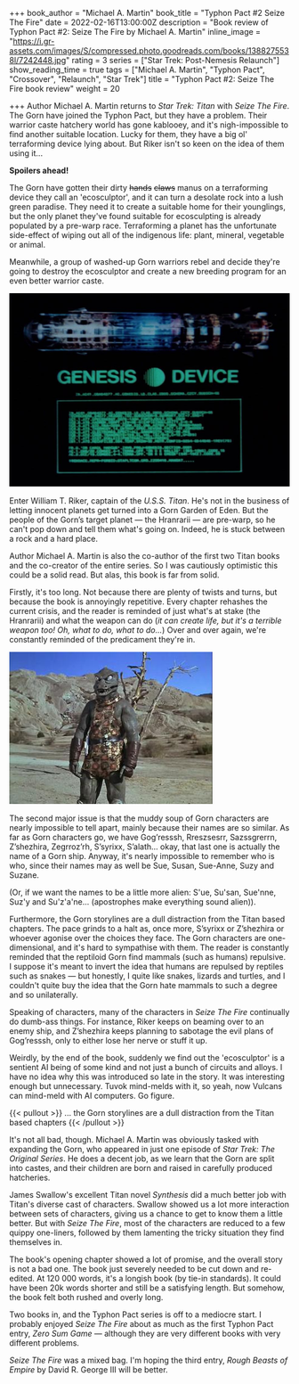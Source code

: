 +++
book_author = "Michael A. Martin"
book_title = "Typhon Pact #2 Seize The Fire"
date = 2022-02-16T13:00:00Z
description = "Book review of Typhon Pact #2: Seize The Fire by Michael A. Martin"
inline_image = "https://i.gr-assets.com/images/S/compressed.photo.goodreads.com/books/1388275538l/7242448.jpg"
rating = 3
series = ["Star Trek: Post-Nemesis Relaunch"]
show_reading_time = true
tags = ["Michael A. Martin", "Typhon Pact", "Crossover", "Relaunch", "Star Trek"]
title = "Typhon Pact #2: Seize The Fire book review"
weight = 20

+++
Author Michael A. Martin returns to _Star Trek: Titan_ with _Seize The Fire_. The Gorn have joined the Typhon Pact, but they have a problem. Their warrior caste hatchery world has gone kablooey, and it's nigh-impossible to find another suitable location. Lucky for them, they have a big ol' terraforming device lying about. But Riker isn't so keen on the idea of them using it...

**Spoilers ahead!**

<!--more-->

The Gorn have gotten their dirty ~~hands~~ ~~claws~~ manus on a terraforming device they call an 'ecosculptor', and it can turn a desolate rock into a lush green paradise. They need it to create a suitable home for their younglings, but the only planet they've found suitable for ecosculpting is already populated by a pre-warp race. Terraforming a planet has the unfortunate side-effect of wiping out all of the indigenous life: plant, mineral, vegetable or animal.

Meanwhile, a group of washed-up Gorn warriors rebel and decide they're going to destroy the ecosculptor and create a new breeding program for an even better warrior caste.

![](/uploads/genesis_device_schematics.jpeg)

Enter William T. Riker, captain of the _U.S.S. Titan_. He's not in the business of letting innocent planets get turned into a Gorn Garden of Eden. But the people of the Gorn’s target planet — the Hranrarii — are pre-warp, so he can't pop down and tell them what's going on. Indeed, he is stuck between a rock and a hard place.

Author Michael A. Martin is also the co-author of the first two Titan books and the co-creator of the entire series. So I was cautiously optimistic this could be a solid read. But alas, this book is far from solid.

Firstly, it's too long. Not because there are plenty of twists and turns, but because the book is annoyingly repetitive. Every chapter rehashes the current crisis, and the reader is reminded of just what's at stake (the Hranrarii) and what the weapon can do (_it can create life, but it's a terrible weapon too! Oh, what to do, what to do..._) Over and over again, we're constantly reminded of the predicament they're in.

![](/uploads/startrek-gorn.jpeg)

The second major issue is that the muddy soup of Gorn characters are nearly impossible to tell apart, mainly because their names are so similar. As far as Gorn characters go, we have Gog’resssh, Rreszsesrr, Sazssgrerrn, Z’shezhira, Zegrroz’rh, S’syrixx, S’alath... okay, that last one is actually the name of a Gorn ship. Anyway, it's nearly impossible to remember who is who, since their names may as well be Sue, Susan, Sue-Anne, Suzy and Suzane.

(Or, if we want the names to be a little more alien: S'ue, Su'san, Sue'nne, Suz'y and Su'z'a'ne... (apostrophes make everything sound alien)).

Furthermore, the Gorn storylines are a dull distraction from the Titan based chapters. The pace grinds to a halt as, once more, S’syrixx or Z’shezhira or whoever agonise over the choices they face. The Gorn characters are one-dimensional, and it's hard to sympathise with them. The reader is constantly reminded that the reptiloid Gorn find mammals (such as humans) repulsive. I suppose it's meant to invert the idea that humans are repulsed by reptiles such as snakes — but honestly, I quite like snakes, lizards and turtles, and I couldn't quite buy the idea that the Gorn hate mammals to such a degree and so unilaterally.

Speaking of characters, many of the characters in _Seize The Fire_ continually do dumb-ass things. For instance, Riker keeps on beaming over to an enemy ship, and Z’shezhira keeps planning to sabotage the evil plans of Gog’resssh, only to either lose her nerve or stuff it up.

Weirdly, by the end of the book, suddenly we find out the 'ecosculptor' is a sentient AI being of some kind and not just a bunch of circuits and alloys. I have no idea why this was introduced so late in the story. It was interesting enough but unnecessary. Tuvok mind-melds with it, so yeah, now Vulcans can mind-meld with AI computers. Go figure.

{{< pullout >}} ... the Gorn storylines are a dull distraction from the Titan based chapters {{< /pullout >}}

It's not all bad, though. Michael A. Martin was obviously tasked with expanding the Gorn, who appeared in just one episode of _Star Trek: The Original Series_. He does a decent job, as we learn that the Gorn are split into castes, and their children are born and raised in carefully produced hatcheries.

James Swallow's excellent Titan novel _Synthesis_ did a much better job with Titan's diverse cast of characters. Swallow showed us a lot more interaction between sets of characters, giving us a chance to get to know them a little better. But with _Seize The Fire_, most of the characters are reduced to a few quippy one-liners, followed by them lamenting the tricky situation they find themselves in.

The book's opening chapter showed a lot of promise, and the overall story is not a bad one. The book just severely needed to be cut down and re-edited. At 120 000 words, it's a longish book (by tie-in standards). It could have been 20k words shorter and still be a satisfying length. But somehow, the book felt both rushed and overly long.

Two books in, and the Typhon Pact series is off to a mediocre start. I probably enjoyed _Seize The Fire_ about as much as the first Typhon Pact entry, _Zero Sum Game_ — although they are very different books with very different problems.

_Seize The Fire_ was a mixed bag. I'm hoping the third entry, _Rough Beasts of Empire_ by David R. George III will be better.